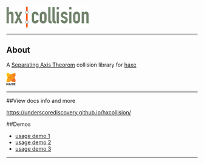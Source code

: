 
[![Logo](docs/images/logo.png)](./index.html)

--- 
## About

A [Separating Axis Theorom](http://en.wikipedia.org/wiki/Hyperplane_separation_theorem) collision library for [haxe](http://haxe.org)

[ ![haxe](docs/images/haxe.png) ](http://haxe.org)

----

##View docs info and more

https://underscorediscovery.github.io/hxcollision/

##Demos

- [usage demo 1](http://underscorediscovery.com/sven/hxcollision/usage1)
- [usage demo 2](http://underscorediscovery.com/sven/hxcollision/usage2)
- [usage demo 3](http://underscorediscovery.com/sven/hxcollision/usage3)

---

&nbsp;

